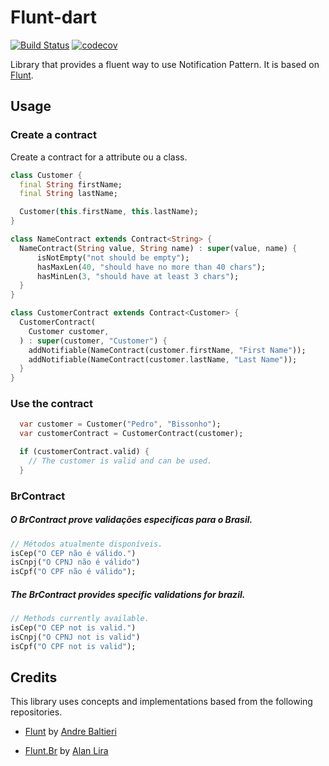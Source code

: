 
# Flunt-dart

[![Build Status](https://travis-ci.org/PedroBissonho/flunt-dart.svg?branch=master)](https://travis-ci.org/PedroBissonho/flunt-dart)
[![codecov](https://codecov.io/gh/PedroBissonho/flunt-dart/branch/master/graph/badge.svg)](https://codecov.io/gh/PedroBissonho/flunt-dart)

Library that provides a fluent way to use Notification Pattern. It is based on [Flunt](https://github.com/andrebaltieri/flunt).

## Usage

### Create a contract

Create a contract for a attribute ou a class.

``` dart
class Customer {
  final String firstName;
  final String lastName;

  Customer(this.firstName, this.lastName);
}

class NameContract extends Contract<String> {
  NameContract(String value, String name) : super(value, name) {
      isNotEmpty("not should be empty");
      hasMaxLen(40, "should have no more than 40 chars");
      hasMinLen(3, "should have at least 3 chars");
  }
}

class CustomerContract extends Contract<Customer> {
  CustomerContract(
    Customer customer,
  ) : super(customer, "Customer") {
    addNotifiable(NameContract(customer.firstName, "First Name"));
    addNotifiable(NameContract(customer.lastName, "Last Name"));
  }
}

```
### Use the contract
  
``` dart
  var customer = Customer("Pedro", "Bissonho");
  var customerContract = CustomerContract(customer);

  if (customerContract.valid) {
    // The customer is valid and can be used.
  }
```


### BrContract

##### O BrContract prove validações especificas para o Brasil.
``` dart
// Métodos atualmente disponíveis.
isCep("O CEP não é válido.")
isCnpj("O CPNJ não é válido")
isCpf("O CPF não é válido");
```
##### The BrContract provides specific validations for brazil.
``` dart
// Methods currently available.
isCep("O CEP not is valid.")
isCnpj("O CPNJ not is valid")
isCpf("O CPF not is valid");
```

## Credits

This library uses concepts and implementations based from the following repositories.

- [Flunt](https://github.com/andrebaltieri/flunt) by [Andre Baltieri](https://github.com/andrebaltieri)

- [Flunt.Br](https://github.com/andrebaltieri/flunt) by [Alan Lira](https://github.com/lira92)